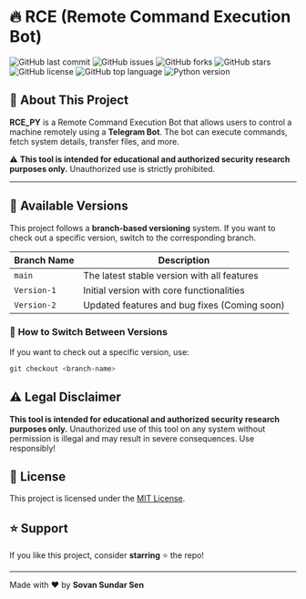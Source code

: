 # 🔥 RCE (Remote Command Execution Bot)

![GitHub last commit](https://img.shields.io/github/last-commit/svn23/python_rce)
![GitHub issues](https://img.shields.io/github/issues/svn23/python_rce)
![GitHub forks](https://img.shields.io/github/forks/svn23/python_rce?style=social)
![GitHub stars](https://img.shields.io/github/stars/svn23/python_rce?style=social)
![GitHub license](https://img.shields.io/github/license/svn23/python_rce)
![GitHub top language](https://img.shields.io/github/languages/top/svn23/python_rce)
![Python version](https://img.shields.io/badge/Python-3.x-blue.svg)


## 🚀 About This Project

**RCE_PY** is a Remote Command Execution Bot that allows users to control a machine remotely using a **Telegram Bot**. The bot can execute commands, fetch system details, transfer files, and more.

⚠️ **This tool is intended for educational and authorized security research purposes only.** Unauthorized use is strictly prohibited.

---

## 🔄 Available Versions

This project follows a **branch-based versioning** system. If you want to check out a specific version, switch to the corresponding branch.

| Branch Name | Description |
|------------|------------|
| `main` | The latest stable version with all features |
| `Version-1` | Initial version with core functionalities |
| `Version-2` | Updated features and bug fixes (Coming soon) |

### 📌 **How to Switch Between Versions**
If you want to check out a specific version, use:

```powershell
git checkout <branch-name>
```
## ⚠️ Legal Disclaimer
**This tool is intended for educational and authorized security research purposes only.** Unauthorized use of this tool on any system without permission is illegal and may result in severe consequences. Use responsibly!

## 📜 License
This project is licensed under the [MIT License](LICENSE).

## ⭐ Support
If you like this project, consider **starring** ⭐ the repo!

---
Made with ❤️ by **Sovan Sundar Sen**
